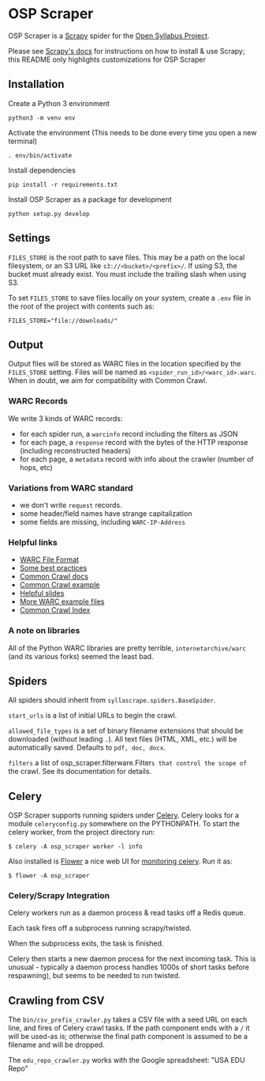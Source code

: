 # OSP Scraper

OSP Scraper is a [Scrapy](http://scrapy.org) spider for the [Open Syllabus Project](http://opensyllabusproject.org/).

Please see [Scrapy's docs](http://doc.scrapy.org) for instructions on how to
install & use Scrapy; this README only highlights customizations for OSP Scraper

## Installation
Create a Python 3 environment
```
python3 -m venv env
```
Activate the environment (This needs to be done every time you open a new terminal)
```
. env/bin/activate
```
Install dependencies
```
pip install -r requirements.txt
```
Install OSP Scraper as a package for development
```
python setup.py develop
```

## Settings

`FILES_STORE` is the root path to save files. This may be a path on the local
filesystem, or an S3 URL like `s3://<bucket>/<prefix>/`. If using S3, the
bucket must already exist. You must include the trailing slash when using S3.

To set `FILES_STORE` to save files locally on your system, create a `.env` file in the root of the project with contents such as:
```
FILES_STORE="file://downloads/"
```

## Output

Output files will be stored as WARC files in the location specified by the
`FILES_STORE` setting. Files will be named as
`<spider_run_id>/<warc_id>.warc`. When in doubt, we aim for compatibility
with Common Crawl.

### WARC Records
We write 3 kinds of WARC records:

* for each spider run, a `warcinfo` record including the filters as JSON
* for each page, a `response` record with the bytes of the HTTP response (including reconstructed headers)
* for each page, a `metadata` record with info about the crawler (number of hops, etc)

### Variations from WARC standard
* we don't write `request` records.
* some header/field names have strange capitalization
* some fields are missing, including `WARC-IP-Address`

### Helpful links

* [WARC File Format](http://archive-access.sourceforge.net/warc/warc_file_format-0.16.html)
* [Some best practices](http://www.netpreserve.org/sites/default/files/resources/WARC_Guidelines_v1.pdf)
* [Common Crawl docs](http://commoncrawl.org/the-data/get-started/)
* [Common Crawl example](https://gist.github.com/Smerity/e750f0ef0ab9aa366558#file-bbc-warc)
* [Helpful slides](http://connect.ala.org/files/2015-06-27_ALCTS_PARS_PMIG_web_archives.pdf)
* [More WARC example files](https://mementoweb.github.io/SiteStory/warcfile_example.html)
* [Common Crawl Index](http://commoncrawl.org/2015/04/announcing-the-common-crawl-index/)

### A note on libraries

All of the Python WARC libraries are pretty terrible, `internetarchive/warc`
(and its various forks) seemed the least bad.

## Spiders
All spiders should inherit from `syllascrape.spiders.BaseSpider`.

`start_urls` is a list of initial URLs to begin the crawl.

`allowed_file_types` is a set of binary filename extensions that should be
downloaded (*without* leading `.`). All text files (HTML, XML, etc.) will be
automatically saved. Defaults to `pdf, doc, docx`.

`filters` a list of osp_scraper.filterware.Filter`s that control the scope of
`the crawl. See its documentation for details.

## Celery

OSP Scraper supports running spiders under
[Celery](http://www.celeryproject.org/). Celery looks for a module
`celeryconfig.py` somewhere on the PYTHONPATH. To start the celery worker,
from the project directory run:

    $ celery -A osp_scraper worker -l info

Also installed is [Flower](https://flower.readthedocs.io/en/latest/) a nice
web UI for [monitoring celery](http://localhost:5555/). Run it as:

    $ flower -A osp_scraper

### Celery/Scrapy Integration
Celery workers run as a daemon process & read tasks off a Redis queue.

Each task fires off a subprocess running scrapy/twisted.

When the subprocess exits, the task is finished.

Celery then starts a new daemon process for the next incoming task. This is
unusual - typically a daemon process handles 1000s of short tasks before
respawning), but seems to be needed to run twisted.

## Crawling from CSV

The `bin/csv_prefix_crawler.py` takes a CSV file with a
seed URL on each line, and fires of Celery crawl tasks. If the path component
ends with a `/` it will be used-as is; otherwise the final path component is
assumed to be a filename and will be dropped.

The `edu_repo_crawler.py` works with the Google spreadsheet: "USA EDU Repo"
